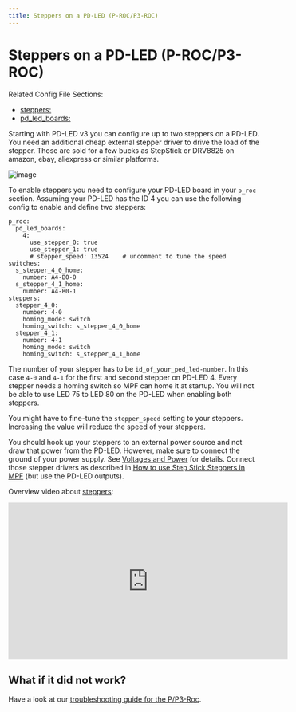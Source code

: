 ```yaml
---
title: Steppers on a PD-LED (P-ROC/P3-ROC)
---
```


# Steppers on a PD-LED (P-ROC/P3-ROC)


Related Config File Sections:

* [steppers:](../../config/steppers.md)
* [pd_led_boards:](../../config/pd_led_boards.md)

Starting with PD-LED v3 you can configure up to two steppers on a
PD-LED. You need an additional cheap external stepper driver to drive
the load of the stepper. Those are sold for a few bucks as StepStick or
DRV8825 on amazon, ebay, aliexpress or similar platforms.

![image](../images/multimorphic_PD-LED.png)

To enable steppers you need to configure your PD-LED board in your
`p_roc` section. Assuming your PD-LED has the ID 4 you can use the
following config to enable and define two steppers:

``` mpf-config
p_roc:
  pd_led_boards:
    4:
      use_stepper_0: true
      use_stepper_1: true
      # stepper_speed: 13524    # uncomment to tune the speed
switches:
  s_stepper_4_0_home:
    number: A4-B0-0
  s_stepper_4_1_home:
    number: A4-B0-1
steppers:
  stepper_4_0:
    number: 4-0
    homing_mode: switch
    homing_switch: s_stepper_4_0_home
  stepper_4_1:
    number: 4-1
    homing_mode: switch
    homing_switch: s_stepper_4_1_home
```

The number of your stepper has to be `id_of_your_ped_led-number`. In
this case `4-0` and `4-1` for the first and second stepper on PD-LED 4.
Every stepper needs a homing switch so MPF can home it at startup. You
will not be able to use LED 75 to LED 80 on the PD-LED when enabling
both steppers.

You might have to fine-tune the `stepper_speed` setting to your
steppers. Increasing the value will reduce the speed of your steppers.

You should hook up your steppers to an external power source and not
draw that power from the PD-LED. However, make sure to connect the
ground of your power supply. See
[Voltages and Power](../voltages_and_power/voltages_and_power.md) for details. Connect those stepper drivers as described in
[How to use Step Stick Steppers in MPF](../stepstick.md) (but use the
PD-LED outputs).

Overview video about
[steppers](../../mechs/steppers.md):

<div class="video-wrapper">
<iframe width="560" height="315" src="https://www.youtube.com/embed/YaRNBU0OHGc" title="YouTube video player" frameborder="0" allow="accelerometer; autoplay; clipboard-write; encrypted-media; gyroscope; picture-in-picture" allowfullscreen></iframe>
</div>

## What if it did not work?

Have a look at our
[troubleshooting guide for the P/P3-Roc](../../troubleshooting/index.md).
